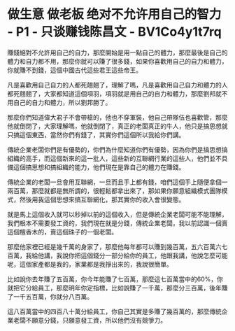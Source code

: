 # 做生意 做老板 绝对不允许用自己的智力 - P1 - 只谈赚钱陈昌文 - BV1Co4y1t7rq

賺錢絕對不允許用自己的自力，那麼開始是用一點自己的體力，那麼最後是自己的體力和自力都不用，那麼你就可以賺了很多錢，如果你喜歡用自己的自力和體力，你就賺不到錢，這個中國古代這些君王這些帝王。

凡是喜歡用自己自力的人都死翹翹了，理解了嗎，凡是喜歡用自己自力和體力的人都死翹翹了，大家都知道這個項羽，項羽就是用自己的自力和體力，那麼劉邦就不用自己的自力和體力，所以劉邦勝了。

那麼你們知道偉大君子不會帶槍的，他也不穿軍裝，他自己帶隊伍也喜歡管，那麼他就倒閉了，大家理解嗎，他就倒閉了，真正的老闆真正的牛人，他只是搞思想就只搞這個東西，當然你們有錢了，其實你們這個所以我給你們講。

傳統企業老闆你們是有優勢的，你們為什麼知道你們有優勢，因為你們是搞思想搞組織的高手，而這個新來的這一批人，這些新的互聯網行業的這些人，他們並不具備這個搞思想和搞組織的能力，他們現在是靠自己的體力在賺錢。

傳統企業的老闆一旦會用互聯網，一旦而且手上都有錢，咱們這個手上隨便拿個一兩百萬，那麼就都是無所謂的，很輕鬆都拿出來了，那如果你願意組織模式團隊模式，然後用我這個思想來搞互聯網化，那其實你的收入會很變態。

就是馬上這個收入就可以秒掉以前的這個收入，但是傳統企業老闆可能不能理解，我們根本不需要發工資的，我們現在就是分錢，傳統企業老闆，我以前認識一個賣這個檀香木的，賣這個珠子的一個老闆。

那麼他家裡已經是幾千萬的身家了，那麼他每年都可以賺到幾百萬，五六百萬六七百萬，我給他講，我說你把這個錢分一部分給你的員工，他跟我講，他說怎麼可能呢，這個家產都是我的，家業都是我掙出來的，我說很簡單。

比如說你去年賺了五百萬，你今年能賺了七百萬，那麼這七百萬當中的60%，你就把它分給員工，那麼明年你定指標，比如說賺了一千萬，那麼分三百萬，後年賺了一千五百萬，你就分八百萬。

這八百萬當中的四百八十萬分給員工，你自己其實是多賺了幾百萬的，那麼傳統企業老闆不願意分錢，只願意發工資，所以他們沒有競爭力。

